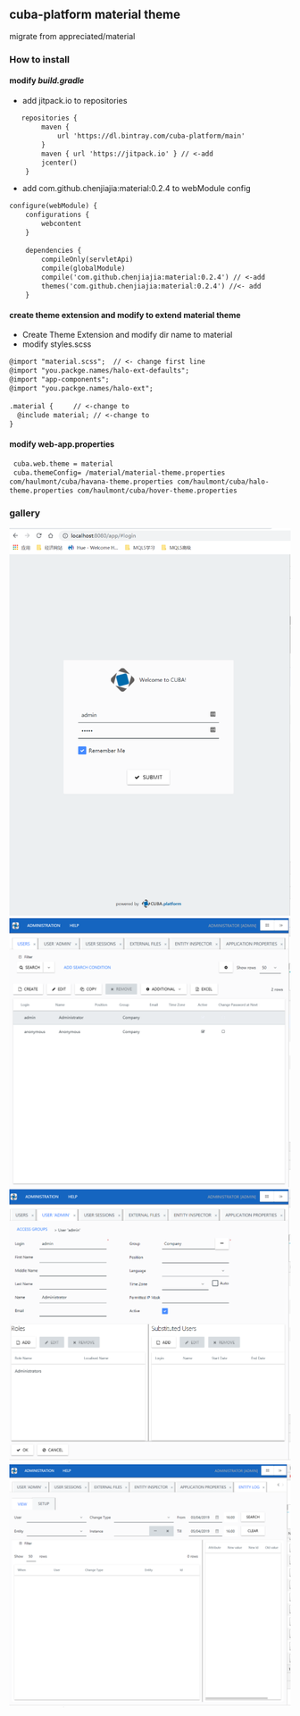 ## cuba-platform material theme

migrate from  appreciated/material

<div class="github-card" data-user="appreciated" data-repo="material"></div>
<script src="https://cdn.jsdelivr.net/gh/lepture/github-cards@latest/jsdelivr/widget.js"></script>

### How to install

#### modify *build.gradle*
* add jitpack.io to repositories
```$groovy
   repositories {
        maven {
            url 'https://dl.bintray.com/cuba-platform/main'
        }
        maven { url 'https://jitpack.io' } // <-add
        jcenter()
    }
```
* add  com.github.chenjiajia:material:0.2.4 to webModule config
```$groovy
configure(webModule) {
    configurations {
        webcontent
    }

    dependencies {
        compileOnly(servletApi)
        compile(globalModule)
        compile('com.github.chenjiajia:material:0.2.4') // <-add
        themes('com.github.chenjiajia:material:0.2.4') //<- add
    }
```   
#### create theme extension and modify to extend material theme
* Create Theme Extension and modify dir name to material
* modify styles.scss
```$scss
@import "material.scss";  // <- change first line 
@import "you.packge.names/halo-ext-defaults";
@import "app-components";
@import "you.packge.names/halo-ext";

.material {     // <-change to 
  @include material; // <-change to
}
```   
#### modify web-app.properties
```$text
 cuba.web.theme = material
 cuba.themeConfig= /material/material-theme.properties com/haulmont/cuba/havana-theme.properties com/haulmont/cuba/halo-theme.properties com/haulmont/cuba/hover-theme.properties

```
### gallery

![login](img/login.png)
![user](img/user.png)
![userdetail](img/userdetail.png)
![entitylog.png](img/entitylog.png)

